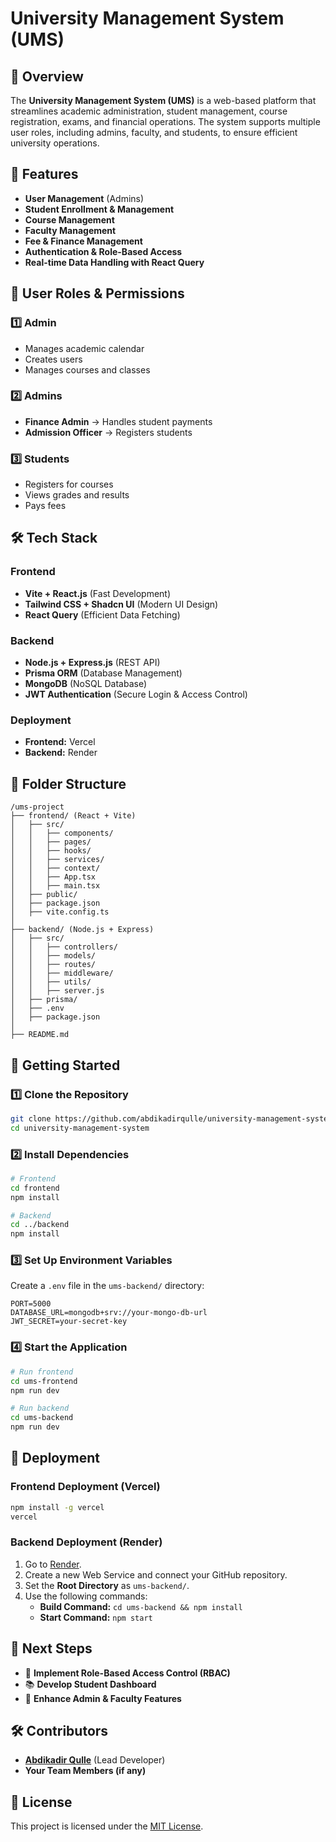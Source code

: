 # University Management System (UMS)

## 🚀 Overview

The **University Management System (UMS)** is a web-based platform that streamlines academic administration, student management, course registration, exams, and financial operations. The system supports multiple user roles, including admins, faculty, and students, to ensure efficient university operations.

## 📌 Features

- **User Management** (Admins)
- **Student Enrollment & Management**
- **Course  Management**
- **Faculty Management**
- **Fee & Finance Management**
- **Authentication & Role-Based Access**
- **Real-time Data Handling with React Query**

## 👥 User Roles & Permissions

### 1️⃣ **Admin**

- Manages academic calendar
- Creates users
- Manages courses and classes

### 2️⃣ **Admins**

- **Finance Admin** → Handles student payments
- **Admission Officer** → Registers students

### 3️⃣ **Students**

- Registers for courses
- Views grades and results
- Pays fees

## 🛠 Tech Stack

### **Frontend**

- **Vite + React.js** (Fast Development)
- **Tailwind CSS + Shadcn UI** (Modern UI Design)
- **React Query** (Efficient Data Fetching)

### **Backend**

- **Node.js + Express.js** (REST API)
- **Prisma ORM** (Database Management)
- **MongoDB** (NoSQL Database)
- **JWT Authentication** (Secure Login & Access Control)

### **Deployment**

- **Frontend:** Vercel
- **Backend:** Render

## 📂 Folder Structure

```
/ums-project
├── frontend/ (React + Vite)
│   ├── src/
│   │   ├── components/
│   │   ├── pages/
│   │   ├── hooks/
│   │   ├── services/
│   │   ├── context/
│   │   ├── App.tsx
│   │   ├── main.tsx
│   ├── public/
│   ├── package.json
│   ├── vite.config.ts
│
├── backend/ (Node.js + Express)
│   ├── src/
│   │   ├── controllers/
│   │   ├── models/
│   │   ├── routes/
│   │   ├── middleware/
│   │   ├── utils/
│   │   ├── server.js
│   ├── prisma/
│   ├── .env
│   ├── package.json
│
├── README.md
```

## 🚀 Getting Started

### **1️⃣ Clone the Repository**

```sh
git clone https://github.com/abdikadirqulle/university-management-system.git
cd university-management-system
```

### **2️⃣ Install Dependencies**

```sh
# Frontend
cd frontend
npm install

# Backend
cd ../backend
npm install
```

### **3️⃣ Set Up Environment Variables**

Create a `.env` file in the `ums-backend/` directory:

```env
PORT=5000
DATABASE_URL=mongodb+srv://your-mongo-db-url
JWT_SECRET=your-secret-key
```

### **4️⃣ Start the Application**

```sh
# Run frontend
cd ums-frontend
npm run dev

# Run backend
cd ums-backend
npm run dev
```

## 🚀 Deployment

### **Frontend Deployment (Vercel)**

```sh
npm install -g vercel
vercel
```

### **Backend Deployment (Render)**

1. Go to [Render](https://render.com/).
2. Create a new Web Service and connect your GitHub repository.
3. Set the **Root Directory** as `ums-backend/`.
4. Use the following commands:
   - **Build Command:** `cd ums-backend && npm install`
   - **Start Command:** `npm start`

## 📌 Next Steps

- 🔐 **Implement Role-Based Access Control (RBAC)**
- 📚 **Develop Student Dashboard**
- 🏫 **Enhance Admin & Faculty Features**

## 🛠 Contributors

- **[Abdikadir Qulle](https://github.com/abdikadirqulle)** (Lead Developer)
- **Your Team Members (if any)**

## 📜 License

This project is licensed under the [MIT License](LICENSE).
